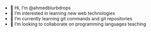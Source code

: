 - 👋 Hi, I’m @ahmedblurbdrops
- 👀 I’m interested in learning new web technologies
- 🌱 I’m currently learning git commands and git repositories
- 💞️ I’m looking to collaborate on programming languages teaching

<!---
ahmedblurbdrops/ahmedblurbdrops is a ✨ special ✨ repository because its `README.md` (this file) appears on your GitHub profile.
You can click the Preview link to take a look at your changes.
--->
